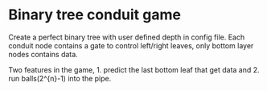# Binary tree conduit game

Create a perfect binary tree with user defined depth in config file. Each conduit node contains a gate to control left/right leaves, only bottom layer nodes contains data.

Two features in the game, 1. predict the last bottom leaf that get data and 2. run balls(2^{n}-1) into the pipe.